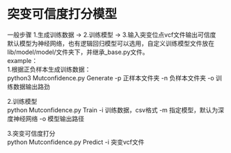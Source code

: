 # 突变可信度打分模型
一般步骤 1.生成训练数据 -> 2.训练模型 -> 3.输入突变位点vcf文件输出可信度  
默认模型为神经网络，也有逻辑回归模型可以选用，自定义训练模型文件放在lib/model/model/文件夹下，并继承_base.py文件。  
example：  
1.根据正负样本生成训练数据：  
python3 Mutconfidence.py Generate -p 正样本文件夹 -n 负样本文件夹 -o 训练数据输出路劲  

2.训练模型  
python Mutconfidence.py Train -i 训练数据，csv格式  -m 指定模型，默认为深度神经网络 -o 模型输出路径  

3.突变可信度打分  
python Mutconfidence.py Predict -i 突变vcf文件  


